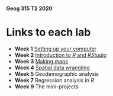 #### Geog 315 T2 2020
# Links to each lab
+ **Week 1** [Setting up your computer](week-01-README.md)
+ **Week 2** [Introduction to *R* and *RStudio*](week-02/README.md)
+ **Week 3** [Making maps](week-03/README.md)
+ **Week 4** [Spatial data wrangling](week-04/README.md)
+ **Week 5** Geodemographic analysis
+ **Week 7** Regression analysis in *R*
+ **Week 9** The mini-projects
